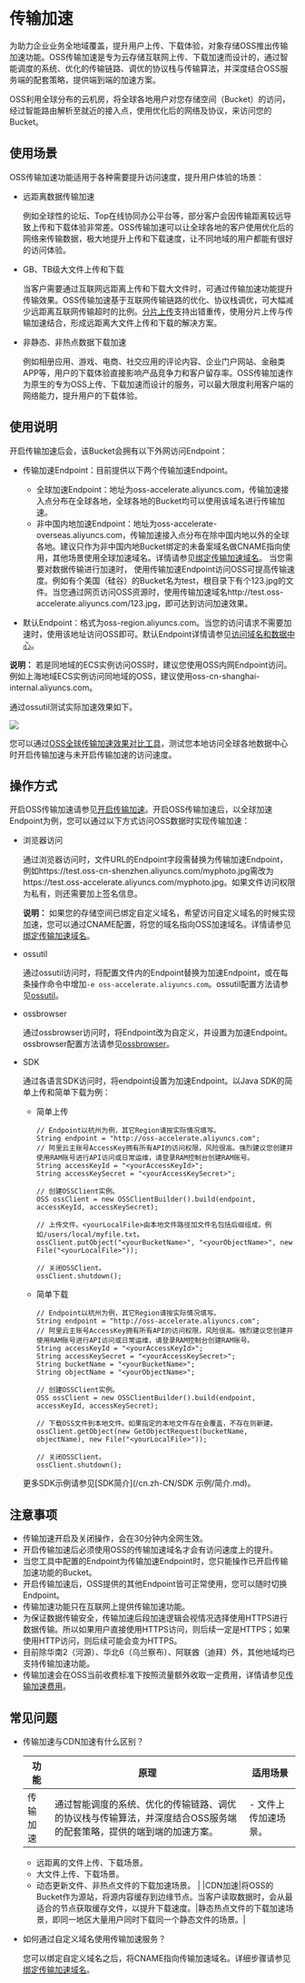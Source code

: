 # 传输加速

为助力企业业务全地域覆盖，提升用户上传、下载体验，对象存储OSS推出传输加速功能。OSS传输加速是专为云存储互联网上传、下载加速而设计的，通过智能调度的系统、优化的传输链路、调优的协议栈与传输算法，并深度结合OSS服务端的配套策略，提供端到端的加速方案。

OSS利用全球分布的云机房，将全球各地用户对您存储空间（Bucket）的访问，经过智能路由解析至就近的接入点，使用优化后的网络及协议，来访问您的Bucket。

## 使用场景

OSS传输加速功能适用于各种需要提升访问速度，提升用户体验的场景：

-   远距离数据传输加速

    例如全球性的论坛、Top在线协同办公平台等，部分客户会因传输距离较远导致上传和下载体验非常差。OSS传输加速可以让全球各地的客户使用优化后的网络来传输数据，极大地提升上传和下载速度，让不同地域的用户都能有很好的访问体验。

-   GB、TB级大文件上传和下载

    当客户需要通过互联网远距离上传和下载大文件时，可通过传输加速功能提升传输效果。OSS传输加速基于互联网传输链路的优化、协议栈调优，可大幅减少远距离互联网传输超时的比例。[分片上传](/cn.zh-CN/开发指南/对象/文件（Object）/上传文件（Object）/分片上传和断点续传.md)支持出错重传，使用分片上传与传输加速结合，形成远距离大文件上传和下载的解决方案。

-   非静态、非热点数据下载加速

    例如相册应用、游戏、电商、社交应用的评论内容、企业门户网站、金融类APP等，用户的下载体验直接影响产品竞争力和客户留存率。OSS传输加速作为原生的专为OSS上传、下载加速而设计的服务，可以最大限度利用客户端的网络能力，提升用户的下载体验。


## 使用说明

开启传输加速后会，该Bucket会拥有以下外网访问Endpoint：

-   传输加速Endpoint：目前提供以下两个传输加速Endpoint。

    -   全球加速Endpoint：地址为oss-accelerate.aliyuncs.com，传输加速接入点分布在全球各地，全球各地的Bucket均可以使用该域名进行传输加速。
    -   非中国内地加速Endpoint：地址为oss-accelerate-overseas.aliyuncs.com，传输加速接入点分布在除中国内地以外的全球各地。建议只作为非中国内地Bucket绑定的未备案域名做CNAME指向使用，其他场景使用全球加速域名。详情请参见[绑定传输加速域名](/cn.zh-CN/控制台用户指南/存储空间管理/传输管理/绑定传输加速域名.md)。
    当您需要对数据传输进行加速时， 使用传输加速Endpoint访问OSS可提高传输速度。例如有个美国（硅谷）的Bucket名为test，根目录下有个123.jpg的文件。当您通过网页访问OSS资源时，使用传输加速域名http://test.oss-accelerate.aliyuncs.com/123.jpg，即可达到访问加速效果。

-   默认Endpoint：格式为oss-region.aliyuncs.com。当您的访问请求不需要加速时，使用该地址访问OSS即可。默认Endpoint详情请参见[访问域名和数据中心](/cn.zh-CN/开发指南/访问域名（Endpoint）/访问域名和数据中心.md)。

**说明：** 若是同地域的ECS实例访问OSS时，建议您使用OSS内网Endpoint访问。例如上海地域ECS实例访问同地域的OSS，建议使用oss-cn-shanghai-internal.aliyuncs.com。

通过ossutil测试实际加速效果如下。

![](https://static-aliyun-doc.oss-cn-hangzhou.aliyuncs.com/assets/img/zh-CN/2347559951/p57059.png)

您可以通过[OSS全球传输加速效果对比工具](https://oss-accelerate-test.oss-accelerate.aliyuncs.com/acc/oss-transfer-acc.html)，测试您本地访问全球各地数据中心时开启传输加速与未开启传输加速的访问速度。

## 操作方式

开启OSS传输加速请参见[开启传输加速](/cn.zh-CN/控制台用户指南/存储空间管理/传输管理/设置传输加速.md)。开启OSS传输加速后，以全球加速Endpoint为例，您可以通过以下方式访问OSS数据时实现传输加速：

-   浏览器访问

    通过浏览器访问时，文件URL的Endpoint字段需替换为传输加速Endpoint，例如https://test.oss-cn-shenzhen.aliyuncs.com/myphoto.jpg需改为https://test.oss-accelerate.aliyuncs.com/myphoto.jpg。如果文件访问权限为私有，则还需要加上签名信息。

    **说明：** 如果您的存储空间已绑定自定义域名，希望访问自定义域名的时候实现加速，您可以通过CNAME配置，将您的域名指向OSS加速域名。详情请参见[绑定传输加速域名](/cn.zh-CN/控制台用户指南/存储空间管理/传输管理/绑定传输加速域名.md)。

-   ossutil

    通过ossutil访问时，将配置文件内的Endpoint替换为加速Endpoint，或在每条操作命令中增加`-e oss-accelerate.aliyuncs.com`。ossutil配置方法请参见[ossutil](/cn.zh-CN/常用工具/命令行工具ossutil/常用命令/config.md)。

-   ossbrowser

    通过ossbrowser访问时，将Endpoint改为自定义，并设置为加速Endpoint。ossbrowser配置方法请参见[ossbrowser](/cn.zh-CN/常用工具/图形化管理工具ossbrowser/快速开始.md)。

-   SDK

    通过各语言SDK访问时，将endpoint设置为加速Endpoint。以Java SDK的简单上传和简单下载为例：

    -   简单上传

        ```
        // Endpoint以杭州为例，其它Region请按实际情况填写。
        String endpoint = "http://oss-accelerate.aliyuncs.com";
        // 阿里云主账号AccessKey拥有所有API的访问权限，风险很高。强烈建议您创建并使用RAM账号进行API访问或日常运维，请登录RAM控制台创建RAM账号。
        String accessKeyId = "<yourAccessKeyId>";
        String accessKeySecret = "<yourAccessKeySecret>";
        
        // 创建OSSClient实例。
        OSS ossClient = new OSSClientBuilder().build(endpoint, accessKeyId, accessKeySecret);
        
        // 上传文件。<yourLocalFile>由本地文件路径加文件名包括后缀组成，例如/users/local/myfile.txt。
        ossClient.putObject("<yourBucketName>", "<yourObjectName>", new File("<yourLocalFile>"));
        
        // 关闭OSSClient。
        ossClient.shutdown();
        ```

    -   简单下载

        ```
        // Endpoint以杭州为例，其它Region请按实际情况填写。
        String endpoint = "http://oss-accelerate.aliyuncs.com";
        // 阿里云主账号AccessKey拥有所有API的访问权限，风险很高。强烈建议您创建并使用RAM账号进行API访问或日常运维，请登录RAM控制台创建RAM账号。
        String accessKeyId = "<yourAccessKeyId>";
        String accessKeySecret = "<yourAccessKeySecret>";
        String bucketName = "<yourBucketName>";
        String objectName = "<yourObjectName>";
        
        // 创建OSSClient实例。
        OSS ossClient = new OSSClientBuilder().build(endpoint, accessKeyId, accessKeySecret);
        
        // 下载OSS文件到本地文件。如果指定的本地文件存在会覆盖，不存在则新建。
        ossClient.getObject(new GetObjectRequest(bucketName, objectName), new File("<yourLocalFile>"));
        
        // 关闭OSSClient。
        ossClient.shutdown();
        ```

    更多SDK示例请参见[SDK简介](/cn.zh-CN/SDK 示例/简介.md)。


## 注意事项

-   传输加速开启及关闭操作，会在30分钟内全网生效。
-   开启传输加速后必须使用OSS的传输加速域名才会有访问速度上的提升。
-   当您工具中配置的Endpoint为传输加速Endpoint时，您只能操作已开启传输加速功能的Bucket。
-   开启传输加速后，OSS提供的其他Endpoint皆可正常使用，您可以随时切换Endpoint。
-   传输加速功能只在互联网上提供传输加速功能。
-   为保证数据传输安全，传输加速后段加速逻辑会视情况选择使用HTTPS进行数据传输。所以如果用户直接使用HTTPS访问，则后续一定是HTTPS；如果使用HTTP访问，则后续可能会变为HTTPS。
-   目前除华南2（河源）、华北6（乌兰察布）、阿联酋（迪拜）外，其他地域均已支持传输加速功能。
-   传输加速会在OSS当前收费标准下按照流量额外收取一定费用，详情请参见[传输加速费用](/cn.zh-CN/计量计费/计量项和计费项/传输加速费用.md)。

## 常见问题

-   传输加速与CDN加速有什么区别？

    |功能|原理|适用场景|
    |--|--|----|
    |传输加速|通过智能调度的系统、优化的传输链路、调优的协议栈与传输算法，并深度结合OSS服务端的配套策略，提供的端到端的加速方案。|    -   文件上传加速场景。
    -   远距离的文件上传、下载场景。
    -   大文件上传、下载场景。
    -   动态更新文件、非热点文件的下载加速场景。 |
    |CDN加速|将OSS的Bucket作为源站，将源内容缓存到边缘节点。当客户读取数据时，会从最适合的节点获取缓存文件，以提升下载速度。|静态热点文件的下载加速场景，即同一地区大量用户同时下载同一个静态文件的场景。|

-   如何通过自定义域名使用传输加速服务？

    您可以绑定自定义域名之后，将CNAME指向传输加速域名。详细步骤请参见[绑定传输加速域名](/cn.zh-CN/控制台用户指南/存储空间管理/传输管理/绑定传输加速域名.md)。


